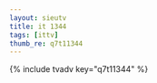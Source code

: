 ```yaml
--- 
layout: sieutv
title: it 1344
tags: [ittv]
thumb_re: q7t11344
---
```

{% include tvadv key="q7t11344" %} 
